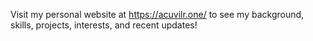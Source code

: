 Visit my personal website at https://acuvilr.one/ to see my background, skills, projects, interests, and recent updates!
